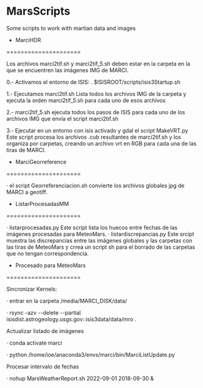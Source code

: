 # MarsScripts
Some scripts to work with martian data and images
<p><p>

- MarciHDR

=====================

Los archivos marci2tif.sh y marci2tif_5.sh deben estar en la carpeta en la que se encuentren las imágenes IMG de MARCI.  

0.- Activamos el entorno de ISIS:
. $ISISROOT/scripts/isis3Startup.sh

1.- Ejecutamos marci2tif.sh 
Lista todos los archivos IMG de la carpeta y ejecuta la orden marci2tif_5.sh para cada uno de esos archivos

2.- marci2tif_5.sh ejecuta todos los pasos de ISIS para cada uno de los archivos IMG que envía el script marci2tif.sh

3.- Ejecutar en un entorno con isis activado y gdal el script MakeVRT.py
Este script procesa los archivos .cub resultantes de marci2tif.sh y los organiza por carpetas, creando un archivo vrt en RGB para cada una de las tiras de MARCI. 

<p><p>

- MarciGeorreference

=====================

· el script Georreferenciacion.sh convierte los archivos globales jpg de MARCI a geotiff. 

<p><p>
  
  
- ListarProcesadasMM 

=====================

· listarprocesadas.py Este script lista los huecos entre fechas de las imágenes procesadas para MeteoMars.
· listardiscrepancias.py Este srcipt muestra las discrepancias entre las imágenes globales y las carpetas con las tiras de MeteoMars y  crrea un script sh para el borrado de las carpetas que no tengan correspondencia. 

<p><p>  
  
- Procesado para MeteoMars

=====================

Sincronizar Kernels:

· entrar en la carpeta /media/MARCI_DISK/data/

· rsync -azv --delete --partial isisdist.astrogeology.usgs.gov::isis3data/data/mro .

Actualizar listado de imágenes

· conda activate marci

· python /home/ioe/anaconda3/envs/marci/bin/MarciListUpdate.py

Procesar intervalo de fechas

· nohup MarsWeatherReport.sh 2022-09-01 2018-09-30 &
